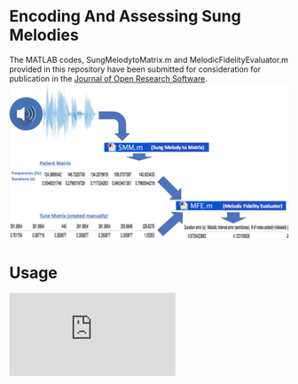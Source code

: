 # Encoding And Assessing Sung Melodies
The MATLAB codes, SungMelodytoMatrix.m and MelodicFidelityEvaluator.m provided in this repository have been submitted for consideration for publication in the [Journal of Open Research Software](https://openresearchsoftware.metajnl.com). 
![](https://github.com/AnthonyAndroulakis/EncodingAndAssessingSungMelodies/blob/master/EncodingAndAssessingSungMelodies.png)

# Usage
![Usage of my algorithms](https://github.com/AnthonyAndroulakis/EncodingAndAssessingSungMelodies/blob/master/Usage.pdf)
